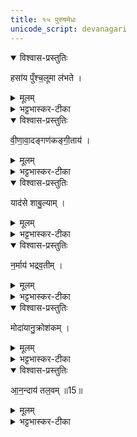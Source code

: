 ```yaml
---
title: १५ पुरुषमेधः
unicode_script: devanagari
---
```


<details open><summary>विश्वास-प्रस्तुतिः</summary>

हसा॑य पुँश्च॒लूमा ल॑भते ।
</details>

<details><summary>मूलम्</summary>

हसा॑य पुँश्च॒लूमा ल॑भते ।
</details>

<details><summary>भट्टभास्कर-टीका</summary>

1हसाय निन्दितहासाय पुंश्चलूं पुंश्चलीम् । व्याख्यातेयम् । पुनरालभतिग्रहणं विस्मरणशीलानामनुग्रहार्थम् ।
</details>

<details open><summary>विश्वास-प्रस्तुतिः</summary>

वी॒णा॒वा॒दङ्गण॑कङ्गी॒ताय॑ ।
</details>

<details><summary>मूलम्</summary>

वी॒णा॒वा॒दङ्गण॑कङ्गी॒ताय॑ ।
</details>

<details><summary>भट्टभास्कर-टीका</summary>

वीणावादं वीणावादनशीलं गणकं श्रुतिस्वरमण्डलादिगणनविदं च गीताय । अत्रेयं प्रक्रिया - यत्र एकस्यै देवतायै एकः पशुरालभ्यते तत्र देवतां प्रथमं निर्दिश्य पशुं विदधाति । यत्र त्वेकस्यै देवतायै अनेकपश्वालम्भः तत्र सर्वान् पशून् स्वरूपेण दर्शयित्वा पश्चाद्देवतां विदधाति । यथा - 'वीणावादं गणकं गीताय, तूणवध्मं ग्रामण्यं पाणिसंघातं नृत्ताय, प्राणमपानं व्यानमुदानं समानं तान्वायवे, अथैतानरूपेभ्यः' इति ।
</details>

<details open><summary>विश्वास-प्रस्तुतिः</summary>

याद॑से शाबु॒ल्याम् ।
</details>

<details><summary>मूलम्</summary>

याद॑से शाबु॒ल्याम् ।
</details>

<details><summary>भट्टभास्कर-टीका</summary>

यादसे ग्राहाय शाबुल्यां श्वित्रशबलशरीराम् । वर्णान्यत्वं छान्दसम् । भावप्रत्ययान्तान्मत्वर्थीयोऽकारः । श्वित्रिणी हि यादांसीव भीतिं जनयति । तादृशभर्तृमतीमेके ।
</details>

<details open><summary>विश्वास-प्रस्तुतिः</summary>

न॒र्माय॑ भद्रव॒तीम् ।
</details>

<details><summary>मूलम्</summary>

न॒र्माय॑ भद्रव॒तीम् ।
</details>

<details><summary>भट्टभास्कर-टीका</summary>

नर्माय प्रियवचनाय भद्रवतीं भद्रलक्षणयुक्तशरीराम् ।
</details>

<details open><summary>विश्वास-प्रस्तुतिः</summary>

मोदा॑यानु॒क्रोश॑कम् ।
</details>

<details><summary>मूलम्</summary>

मोदा॑यानु॒क्रोश॑कम् ।
</details>

<details><summary>भट्टभास्कर-टीका</summary>

मोदाय हर्षाय अनुक्रोशकं गणमध्ये जनानामाह्लातारं हृष्टान्तरात्मानम् ।
</details>

<details open><summary>विश्वास-प्रस्तुतिः</summary>

आ॒न॒न्दाय॑ तल॒वम् ॥15॥  
</details>

<details><summary>मूलम्</summary>

आ॒न॒न्दाय॑ तल॒वम् ॥15॥  
</details>

<details><summary>भट्टभास्कर-टीका</summary>

आनन्दाय तलवं काहळादिषूदनम् । मुखवाद्यकारिणमेके ॥  

इति तृतीये चतुर्थे पञ्चदशोऽनुवाकः ॥  

</details>

